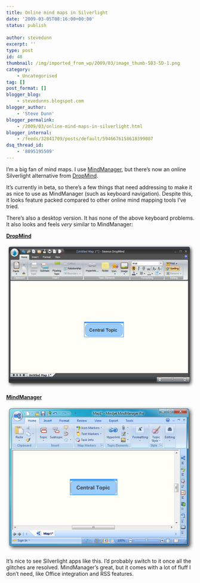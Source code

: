 ```yaml
---
title: Online mind maps in Silverlight
date: '2009-03-05T08:16:00+00:00'
status: publish

author: stevedunn
excerpt: ''
type: post
id: 48
thumbnail: /img/imported_from_wp/2009/03/image_thumb-5B3-5D-1.png
category:
    - Uncategorised
tag: []
post_format: []
blogger_blog:
    - stevedunns.blogspot.com
blogger_author:
    - 'Steve Dunn'
blogger_permalink:
    - /2009/03/online-mind-maps-in-silverlight.html
blogger_internal:
    - /feeds/32841709/posts/default/5946676158618399087
dsq_thread_id:
    - '8095195509'
---
```

I’m a big fan of mind maps. I use [MindManager](http://www.mindjet.com/), but there’s now an online Silverlight alternative from [DropMind](http://dropmind.com/).

It’s currently in beta, so there’s a few things that need addressing to make it as nice to use as MindManager (such as keyboard navigation). Despite this, it looks feature packed compared to other online mind mapping tools I’ve tried.

There’s also a desktop version. It has none of the above keyboard problems. It also looks and feels *very* similar to MindManager:

**<u>DropMind</u>**

[![image](/img/imported_from_wp/2009/03/image_thumb-5B3-5D-1.png "image")](/img/imported_from_wp/2009/03/image_thumb-5B3-5D-1.png)

**<u>MindManager</u>**

[![image](/img/imported_from_wp/2009/03/image_thumb-5B10-5D.png "image")](/img/imported_from_wp/2009/03/image_thumb-5B10-5D.png)

It’s nice to see Silverlight apps like this. I’d probably switch to it once all the glitches are resolved. MindManager’s great, but it comes with a lot of fluff I don’t need, like Office integration and RSS features.